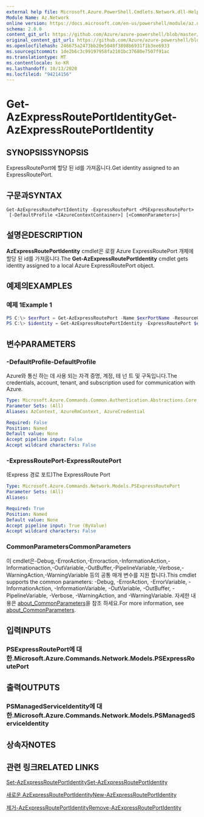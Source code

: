 ```yaml
---
external help file: Microsoft.Azure.PowerShell.Cmdlets.Network.dll-Help.xml
Module Name: Az.Network
online version: https://docs.microsoft.com/en-us/powershell/module/az.network/get-azexpressrouteportidentity
schema: 2.0.0
content_git_url: https://github.com/Azure/azure-powershell/blob/master/src/Network/Network/help/Get-AzExpressRoutePortIdentity.md
original_content_git_url: https://github.com/Azure/azure-powershell/blob/master/src/Network/Network/help/Get-AzExpressRoutePortIdentity.md
ms.openlocfilehash: 246675a2473bb20e5040f3898b6931f1b3ee6933
ms.sourcegitcommit: 1de2b6c3c99197958fa2101bc37680e7507f91ac
ms.translationtype: MT
ms.contentlocale: ko-KR
ms.lasthandoff: 10/13/2020
ms.locfileid: "94214156"
---
```

# <span data-ttu-id="6c624-101">Get-AzExpressRoutePortIdentity</span><span class="sxs-lookup"><span data-stu-id="6c624-101">Get-AzExpressRoutePortIdentity</span></span>

## <span data-ttu-id="6c624-102">SYNOPSIS</span><span class="sxs-lookup"><span data-stu-id="6c624-102">SYNOPSIS</span></span>
<span data-ttu-id="6c624-103">ExpressRoutePort에 할당 된 id를 가져옵니다.</span><span class="sxs-lookup"><span data-stu-id="6c624-103">Get identity assigned to an ExpressRoutePort.</span></span>

## <span data-ttu-id="6c624-104">구문과</span><span class="sxs-lookup"><span data-stu-id="6c624-104">SYNTAX</span></span>

```
Get-AzExpressRoutePortIdentity -ExpressRoutePort <PSExpressRoutePort>
 [-DefaultProfile <IAzureContextContainer>] [<CommonParameters>]
```

## <span data-ttu-id="6c624-105">설명은</span><span class="sxs-lookup"><span data-stu-id="6c624-105">DESCRIPTION</span></span>
<span data-ttu-id="6c624-106">**AzExpressRoutePortIdentity** cmdlet은 로컬 Azure ExpressRoutePort 개체에 할당 된 id를 가져옵니다.</span><span class="sxs-lookup"><span data-stu-id="6c624-106">The **Get-AzExpressRoutePortIdentity** cmdlet gets identity assigned to a local Azure ExpressRoutePort object.</span></span>

## <span data-ttu-id="6c624-107">예제의</span><span class="sxs-lookup"><span data-stu-id="6c624-107">EXAMPLES</span></span>

### <span data-ttu-id="6c624-108">예제 1</span><span class="sxs-lookup"><span data-stu-id="6c624-108">Example 1</span></span>
```powershell
PS C:\> $exrPort = Get-AzExpressRoutePort -Name $exrPortName -ResourceGroupName $resgpName
PS C:\> $identity = Get-AzExpressRoutePortIdentity -ExpressRoutePort $exrPort
```

## <span data-ttu-id="6c624-109">변수</span><span class="sxs-lookup"><span data-stu-id="6c624-109">PARAMETERS</span></span>

### <span data-ttu-id="6c624-110">-DefaultProfile</span><span class="sxs-lookup"><span data-stu-id="6c624-110">-DefaultProfile</span></span>
<span data-ttu-id="6c624-111">Azure와 통신 하는 데 사용 되는 자격 증명, 계정, 테 넌 트 및 구독입니다.</span><span class="sxs-lookup"><span data-stu-id="6c624-111">The credentials, account, tenant, and subscription used for communication with Azure.</span></span>

```yaml
Type: Microsoft.Azure.Commands.Common.Authentication.Abstractions.Core.IAzureContextContainer
Parameter Sets: (All)
Aliases: AzContext, AzureRmContext, AzureCredential

Required: False
Position: Named
Default value: None
Accept pipeline input: False
Accept wildcard characters: False
```

### <span data-ttu-id="6c624-112">-ExpressRoutePort</span><span class="sxs-lookup"><span data-stu-id="6c624-112">-ExpressRoutePort</span></span>
<span data-ttu-id="6c624-113">(Express 경로 포트)</span><span class="sxs-lookup"><span data-stu-id="6c624-113">The ExpressRoute Port</span></span>

```yaml
Type: Microsoft.Azure.Commands.Network.Models.PSExpressRoutePort
Parameter Sets: (All)
Aliases:

Required: True
Position: Named
Default value: None
Accept pipeline input: True (ByValue)
Accept wildcard characters: False
```

### <span data-ttu-id="6c624-114">CommonParameters</span><span class="sxs-lookup"><span data-stu-id="6c624-114">CommonParameters</span></span>
<span data-ttu-id="6c624-115">이 cmdlet은-Debug,-ErrorAction,-Erroraction,-InformationAction,-Informationaction,-OutVariable,-OutBuffer,-PipelineVariable,-Verbose,-WarningAction,-WarningVariable 등의 공통 매개 변수를 지원 합니다.</span><span class="sxs-lookup"><span data-stu-id="6c624-115">This cmdlet supports the common parameters: -Debug, -ErrorAction, -ErrorVariable, -InformationAction, -InformationVariable, -OutVariable, -OutBuffer, -PipelineVariable, -Verbose, -WarningAction, and -WarningVariable.</span></span> <span data-ttu-id="6c624-116">자세한 내용은 [about_CommonParameters](http://go.microsoft.com/fwlink/?LinkID=113216)을 참조 하세요.</span><span class="sxs-lookup"><span data-stu-id="6c624-116">For more information, see [about_CommonParameters](http://go.microsoft.com/fwlink/?LinkID=113216).</span></span>

## <span data-ttu-id="6c624-117">입력</span><span class="sxs-lookup"><span data-stu-id="6c624-117">INPUTS</span></span>

### <span data-ttu-id="6c624-118">PSExpressRoutePort에 대 한.</span><span class="sxs-lookup"><span data-stu-id="6c624-118">Microsoft.Azure.Commands.Network.Models.PSExpressRoutePort</span></span>

## <span data-ttu-id="6c624-119">출력</span><span class="sxs-lookup"><span data-stu-id="6c624-119">OUTPUTS</span></span>

### <span data-ttu-id="6c624-120">PSManagedServiceIdentity에 대 한.</span><span class="sxs-lookup"><span data-stu-id="6c624-120">Microsoft.Azure.Commands.Network.Models.PSManagedServiceIdentity</span></span>

## <span data-ttu-id="6c624-121">상속자</span><span class="sxs-lookup"><span data-stu-id="6c624-121">NOTES</span></span>

## <span data-ttu-id="6c624-122">관련 링크</span><span class="sxs-lookup"><span data-stu-id="6c624-122">RELATED LINKS</span></span>
[<span data-ttu-id="6c624-123">Set-AzExpressRoutePortIdentity</span><span class="sxs-lookup"><span data-stu-id="6c624-123">Set-AzExpressRoutePortIdentity</span></span>](./Set-AzExpressRoutePortIdentity.md)

[<span data-ttu-id="6c624-124">새로운 AzExpressRoutePortIdentity</span><span class="sxs-lookup"><span data-stu-id="6c624-124">New-AzExpressRoutePortIdentity</span></span>](./New-AzExpressRoutePortIdentity.md)

[<span data-ttu-id="6c624-125">제거-AzExpressRoutePortIdentity</span><span class="sxs-lookup"><span data-stu-id="6c624-125">Remove-AzExpressRoutePortIdentity</span></span>](./Remove-AzExpressRoutePortIdentity.md)